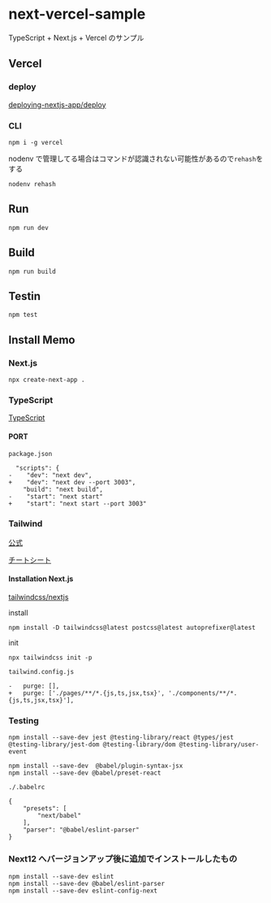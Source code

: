 # next-vercel-sample

TypeScript + Next.js + Vercel のサンプル

## Vercel

### deploy

[deploying-nextjs-app/deploy](https://nextjs.org/learn/basics/deploying-nextjs-app/deploy)

### CLI

```
npm i -g vercel
```

nodenv で管理してる場合はコマンドが認識されない可能性があるので`rehash`をする

```
nodenv rehash
```

## Run

```
npm run dev
```

## Build

```
npm run build
```

## Testin

```
npm test
```

## Install Memo

### Next.js

```
npx create-next-app .
```

### TypeScript

[TypeScript](https://nextjs.org/learn/excel/typescript/create-tsconfig)

#### PORT

`package.json`

```
  "scripts": {
-    "dev": "next dev",
+    "dev": "next dev --port 3003",
    "build": "next build",
-    "start": "next start"
+    "start": "next start --port 3003"
```

### Tailwind

[公式](https://tailwindcss.com/)

[チートシート](https://nerdcave.com/tailwind-cheat-sheet)

#### Installation Next.js

[tailwindcss/nextjs](https://tailwindcss.com/docs/guides/nextjs)

install

```
npm install -D tailwindcss@latest postcss@latest autoprefixer@latest
```

init

```
npx tailwindcss init -p
```

`tailwind.config.js`

```
-   purge: [],
+   purge: ['./pages/**/*.{js,ts,jsx,tsx}', './components/**/*.{js,ts,jsx,tsx}'],
```

### Testing

```
npm install --save-dev jest @testing-library/react @types/jest @testing-library/jest-dom @testing-library/dom @testing-library/user-event
```

```
npm install --save-dev  @babel/plugin-syntax-jsx
npm install --save-dev @babel/preset-react
```

`./.babelrc`

```
{
    "presets": [
        "next/babel"
    ],
    "parser": "@babel/eslint-parser"
}
```

### Next12 へバージョンアップ後に追加でインストールしたもの

```
npm install --save-dev eslint
npm install --save-dev @babel/eslint-parser
npm install --save-dev eslint-config-next
```
